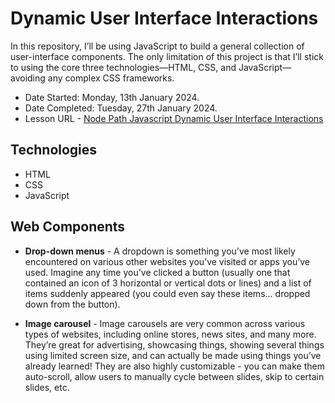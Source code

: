 # Dynamic User Interface Interactions

In this repository, I’ll be using JavaScript to build a general collection of user-interface components. The only limitation of this project is that I’ll stick to using the core three technologies—HTML, CSS, and JavaScript—avoiding any complex CSS frameworks.

- Date Started: Monday, 13th January 2024.
- Date Completed: Tuesday, 27th January 2024.
- Lesson URL - [Node Path Javascript Dynamic User Interface Interactions](https://www.theodinproject.com/lessons/node-path-javascript-dynamic-user-interface-interactions)

## Technologies

- HTML
- CSS
- JavaScript

## Web Components 

- **Drop-down menus** - A dropdown is something you’ve most likely encountered on various other websites you’ve visited or apps you’ve used. Imagine any time you’ve clicked a button (usually one that contained an icon of 3 horizontal or vertical dots or lines) and a list of items suddenly appeared (you could even say these items… dropped down from the button).

- **Image carousel** - Image carousels are very common across various types of websites, including online stores, news sites, and many more. They’re great for advertising, showcasing things, showing several things using limited screen size, and can actually be made using things you’ve already learned! They are also highly customizable - you can make them auto-scroll, allow users to manually cycle between slides, skip to certain slides, etc.

